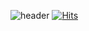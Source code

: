 ![header](https://capsule-render.vercel.app/api?type=Waving&text=Hello+I'm+Eunchong+Kim!+😀&fontSize=50&fontAlign=43&fontAlignY=30&fontColor=FFFFFF&desc=Backend+Engineer+🤖&descAlign=16&descAlignY=50&animation=fadeIn&height=180)
[![Hits](https://hits.seeyoufarm.com/api/count/incr/badge.svg?url=https%3A%2F%2Fgithub.com%2Fyang&count_bg=%237D7D7D&title_bg=%239185F3&icon=github.svg&icon_color=%23FFFFFF&title=MyPage&edge_flat=false)](https://hits.seeyoufarm.com)
